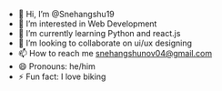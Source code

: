 - 👋 Hi, I’m @Snehangshu19
- 👀 I’m interested in Web Development
- 🌱 I’m currently learning Python and react.js
- 💞️ I’m looking to collaborate on ui/ux designing
- 📫 How to reach me snehangshunov04@gmail.com
- 😄 Pronouns: he/him
- ⚡ Fun fact: I love biking

<!---
Snehangshu19/Snehangshu19 is a ✨ special ✨ repository because its `README.md` (this file) appears on your GitHub profile.
You can click the Preview link to take a look at your changes.
--->
